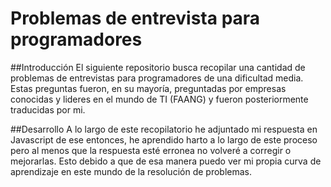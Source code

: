 # Problemas de entrevista para programadores

##Introducción
El siguiente repositorio busca recopilar una cantidad de problemas de entrevistas para programadores de una dificultad media. Estas preguntas fueron, en su mayoría, preguntadas por empresas conocidas y lideres en el mundo de TI (FAANG) y fueron posteriormente traducidas por mi.

##Desarrollo
A lo largo de este recopilatorio he adjuntado mi respuesta en Javascript de ese entonces, he aprendido harto a lo largo de este proceso pero al menos que la respuesta esté erronea no volveré a corregir o mejorarlas. Esto debido a que de esa manera puedo ver mi propia curva de aprendizaje en este mundo de la resolución de problemas.
